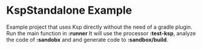 # KspStandalone Example

Example project that uses Ksp directly without the need of a gradle plugin.
Run the main function in **:runner** It will use the processor **:test-ksp**, analyze the code of **:sandobx** and
and generate code to **:sandbox/build**.
